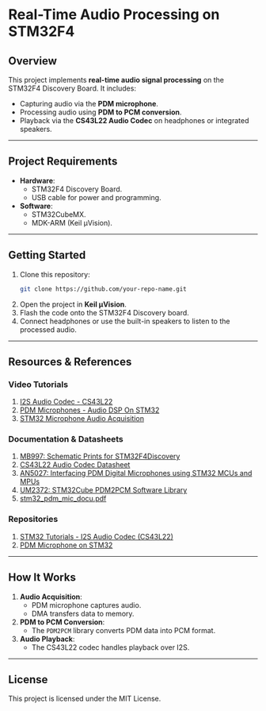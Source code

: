 # Real-Time Audio Processing on STM32F4

## Overview
This project implements **real-time audio signal processing** on the STM32F4 Discovery Board. It includes:
- Capturing audio via the **PDM microphone**.
- Processing audio using **PDM to PCM conversion**.
- Playback via the **CS43L22 Audio Codec** on headphones or integrated speakers.

---

## Project Requirements
- **Hardware**:
  - STM32F4 Discovery Board.
  - USB cable for power and programming.
- **Software**:
  - STM32CubeMX.
  - MDK-ARM (Keil µVision).

---

## Getting Started
1. Clone this repository:
   ```bash
   git clone https://github.com/your-repo-name.git
   ```
2. Open the project in **Keil µVision**.
3. Flash the code onto the STM32F4 Discovery board.
4. Connect headphones or use the built-in speakers to listen to the processed audio.

---

## Resources & References

### Video Tutorials
1. [I2S Audio Codec - CS43L22](https://www.youtube.com/watch?v=QIPQOnVablY)
2. [PDM Microphones - Audio DSP On STM32](https://www.youtube.com/watch?v=JuXKeyFraF4)
3. [STM32 Microphone Audio Acquisition](https://www.youtube.com/watch?v=_YQSJJQUp-g&list=PLwqrqfRKpbeIxgnKq1_hTCULCaL7LBHmN&ab_channel=STMicroelectronics)

### Documentation & Datasheets
1. [MB997: Schematic Prints for STM32F4Discovery](https://www.st.com/resource/en/schematic_pack/mb997-f407vgt6-b02_schematic.pdf)
2. [CS43L22 Audio Codec Datasheet](https://datasheet.octopart.com/CS43L22-CNZ-Cirrus-Logic-datasheet-5397077.pdf)
3. [AN5027: Interfacing PDM Digital Microphones using STM32 MCUs and MPUs](https://www.youtube.com/redirect?event=video_description&redir_token=QUFFLUhqbHFEak9aNXJRUHVlZnhqMVk1bXdacjVkNDdCQXxBQ3Jtc0ttajN3dTNjd0pQaHZTNGRuWmxESHFDbzAzejFwN2JyQkZoTU5tWG5fNnVuTkNZUDlCUUZ0eXdUMW1aYzNaNmpOZHZ4WDJJRkdlbVk0LS13MnlDM1JoVFlfaXpZSGhsSkFQbjRkcXRoOFA4eHRzRFZEQQ&q=http%3A%2F%2Fbit.ly%2FAN5027-AppNote&v=a-diRANswfw)
4. [UM2372: STM32Cube PDM2PCM Software Library](https://github.com/user-attachments/files/18081861/um2372-stm32cube-pdm2pcm-software-library-for-the-stm32f4f7h7-series-stmicroelectronics.pdf)
5. [stm32_pdm_mic_docu.pdf](https://github.com/YetAnotherElectronicsChannel/STM32_PDM_Microphone/blob/master/stm32_pdm_mic_docu.pdf)

### Repositories
1. [STM32 Tutorials - I2S Audio Codec (CS43L22)](https://github.com/MYaqoobEmbedded/STM32-Tutorials/tree/master/Tutorial%2028%20-%20I2S%20Audio%20Codec%20-%20CS43L22)
2. [PDM Microphone on STM32](https://github.com/YetAnotherElectronicsChannel/STM32_PDM_Microphone/tree/master)
---

## How It Works
1. **Audio Acquisition**:
   - PDM microphone captures audio.
   - DMA transfers data to memory.
2. **PDM to PCM Conversion**:
   - The `PDM2PCM` library converts PDM data into PCM format.
3. **Audio Playback**:
   - The CS43L22 codec handles playback over I2S.

---

## License
This project is licensed under the MIT License.
